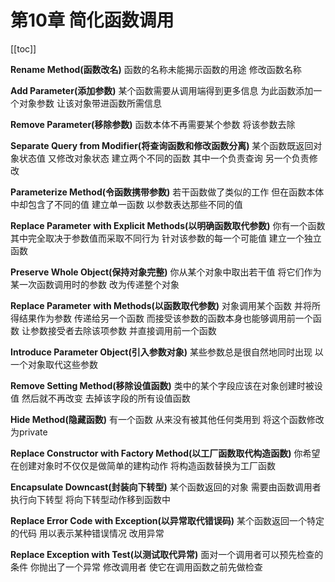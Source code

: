 # 第10章 简化函数调用

[[toc]]

**Rename Method(函数改名)**
函数的名称未能揭示函数的用途
修改函数名称

**Add Parameter(添加参数)**
某个函数需要从调用端得到更多信息
为此函数添加一个对象参数 让该对象带进函数所需信息

**Remove Parameter(移除参数)**
函数本体不再需要某个参数
将该参数去除

**Separate Query from Modifier(将查询函数和修改函数分离)**
某个函数既返回对象状态值 又修改对象状态
建立两个不同的函数 其中一个负责查询 另一个负责修改

**Parameterize Method(令函数携带参数)**
若干函数做了类似的工作 但在函数本体中却包含了不同的值
建立单一函数 以参数表达那些不同的值

**Replace Parameter with Explicit Methods(以明确函数取代参数)**
你有一个函数 其中完全取决于参数值而采取不同行为
针对该参数的每一个可能值 建立一个独立函数

**Preserve Whole Object(保持对象完整)**
你从某个对象中取出若干值 将它们作为某一次函数调用时的参数
改为传递整个对象

**Replace Parameter with Methods(以函数取代参数)**
对象调用某个函数 并将所得结果作为参数 传递给另一个函数 而接受该参数的函数本身也能够调用前一个函数
让参数接受者去除该项参数 并直接调用前一个函数

**Introduce Parameter Object(引入参数对象)**
某些参数总是很自然地同时出现
以一个对象取代这些参数

**Remove Setting Method(移除设值函数)**
类中的某个字段应该在对象创建时被设值 然后就不再改变
去掉该字段的所有设值函数

**Hide Method(隐藏函数)**
有一个函数 从来没有被其他任何类用到
将这个函数修改为private

**Replace Constructor with Factory Method(以工厂函数取代构造函数)**
你希望在创建对象时不仅仅是做简单的建构动作
将构造函数替换为工厂函数

**Encapsulate Downcast(封装向下转型)**
某个函数返回的对象 需要由函数调用者执行向下转型
将向下转型动作移到函数中

**Replace Error Code with Exception(以异常取代错误码)**
某个函数返回一个特定的代码 用以表示某种错误情况
改用异常

**Replace Exception with Test(以测试取代异常)**
面对一个调用者可以预先检查的条件 你抛出了一个异常
修改调用者 使它在调用函数之前先做检查
